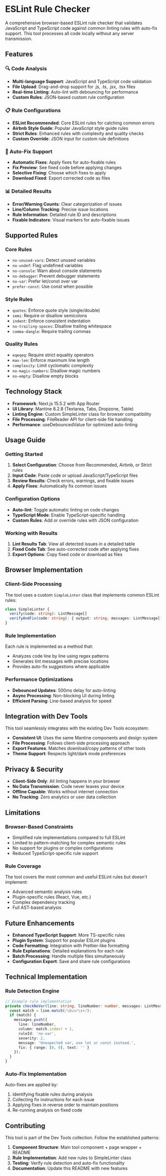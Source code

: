 # ESLint Rule Checker

A comprehensive browser-based ESLint rule checker that validates JavaScript and TypeScript code against common linting rules with auto-fix support. This tool processes all code locally without any server transmission.

## Features

### 🔍 Code Analysis
- **Multi-language Support**: JavaScript and TypeScript code validation
- **File Upload**: Drag-and-drop support for .js, .ts, .jsx, .tsx files
- **Real-time Linting**: Auto-lint with debouncing for performance
- **Custom Rules**: JSON-based custom rule configuration

### 📋 Rule Configurations
- **ESLint Recommended**: Core ESLint rules for catching common errors
- **Airbnb Style Guide**: Popular JavaScript style guide rules
- **Strict Rules**: Enhanced rules with complexity and quality checks
- **Custom Override**: JSON input for custom rule definitions

### 🔧 Auto-Fix Support
- **Automatic Fixes**: Apply fixes for auto-fixable rules
- **Fix Preview**: See fixed code before applying changes
- **Selective Fixing**: Choose which fixes to apply
- **Download Fixed**: Export corrected code as files

### 📊 Detailed Results
- **Error/Warning Counts**: Clear categorization of issues
- **Line/Column Tracking**: Precise issue locations
- **Rule Information**: Detailed rule ID and descriptions
- **Fixable Indicators**: Visual markers for auto-fixable issues

## Supported Rules

### Core Rules
- `no-unused-vars`: Detect unused variables
- `no-undef`: Flag undefined variables
- `no-console`: Warn about console statements
- `no-debugger`: Prevent debugger statements
- `no-var`: Prefer let/const over var
- `prefer-const`: Use const when possible

### Style Rules
- `quotes`: Enforce quote style (single/double)
- `semi`: Require or disallow semicolons
- `indent`: Enforce consistent indentation
- `no-trailing-spaces`: Disallow trailing whitespace
- `comma-dangle`: Require trailing commas

### Quality Rules
- `eqeqeq`: Require strict equality operators
- `max-len`: Enforce maximum line length
- `complexity`: Limit cyclomatic complexity
- `no-magic-numbers`: Disallow magic numbers
- `no-empty`: Disallow empty blocks

## Technology Stack

- **Framework**: Next.js 15.5.2 with App Router
- **UI Library**: Mantine 8.2.8 (Textarea, Tabs, Dropzone, Table)
- **Linting Engine**: Custom SimpleLinter class for browser compatibility
- **File Processing**: FileReader API for client-side file handling
- **Performance**: useDebouncedValue for optimized auto-linting

## Usage Guide

### Getting Started
1. **Select Configuration**: Choose from Recommended, Airbnb, or Strict rules
2. **Input Code**: Paste code or upload JavaScript/TypeScript files
3. **Review Results**: Check errors, warnings, and fixable issues
4. **Apply Fixes**: Automatically fix common issues

### Configuration Options
- **Auto-lint**: Toggle automatic linting on code changes
- **TypeScript Mode**: Enable TypeScript-specific handling
- **Custom Rules**: Add or override rules with JSON configuration

### Working with Results
1. **Lint Results Tab**: View all detected issues in a detailed table
2. **Fixed Code Tab**: See auto-corrected code after applying fixes
3. **Export Options**: Copy fixed code or download as files

## Browser Implementation

### Client-Side Processing
The tool uses a custom `SimpleLinter` class that implements common ESLint rules:

```typescript
class SimpleLinter {
  verify(code: string): LintMessage[]
  verifyAndFix(code: string): { output: string; messages: LintMessage[] }
}
```

### Rule Implementation
Each rule is implemented as a method that:
- Analyzes code line by line using regex patterns
- Generates lint messages with precise locations
- Provides auto-fix suggestions where applicable

### Performance Optimizations
- **Debounced Updates**: 500ms delay for auto-linting
- **Async Processing**: Non-blocking UI during linting
- **Efficient Parsing**: Line-based analysis for speed

## Integration with Dev Tools

This tool seamlessly integrates with the existing Dev Tools ecosystem:

- **Consistent UI**: Uses the same Mantine components and design system
- **File Processing**: Follows client-side processing approach
- **Export Features**: Matches download/copy patterns of other tools
- **Theme Support**: Respects light/dark mode preferences

## Privacy & Security

- **Client-Side Only**: All linting happens in your browser
- **No Data Transmission**: Code never leaves your device
- **Offline Capable**: Works without internet connection
- **No Tracking**: Zero analytics or user data collection

## Limitations

### Browser-Based Constraints
- Simplified rule implementations compared to full ESLint
- Limited to pattern-matching for complex semantic rules
- No support for plugins or complex configurations
- Reduced TypeScript-specific rule support

### Rule Coverage
The tool covers the most common and useful ESLint rules but doesn't implement:
- Advanced semantic analysis rules
- Plugin-specific rules (React, Vue, etc.)
- Complex dependency tracking
- Full AST-based analysis

## Future Enhancements

- **Enhanced TypeScript Support**: More TS-specific rules
- **Plugin System**: Support for popular ESLint plugins
- **Code Formatting**: Integration with Prettier-like formatting
- **Rule Explanations**: Detailed explanations for each rule
- **Batch Processing**: Handle multiple files simultaneously
- **Configuration Export**: Save and share rule configurations

## Technical Implementation

### Rule Detection Engine
```typescript
// Example rule implementation
private checkNoVar(line: string, lineNumber: number, messages: LintMessage[]) {
  const match = line.match(/\bvar\s+/);
  if (match) {
    messages.push({
      line: lineNumber,
      column: match.index! + 1,
      ruleId: 'no-var',
      severity: 2,
      message: 'Unexpected var, use let or const instead.',
      fix: { range: [0, 0], text: '' }
    });
  }
}
```

### Auto-Fix Implementation
Auto-fixes are applied by:
1. Identifying fixable rules during analysis
2. Collecting fix instructions for each issue
3. Applying fixes in reverse order to maintain positions
4. Re-running analysis on fixed code

## Contributing

This tool is part of the Dev Tools collection. Follow the established patterns:

1. **Component Structure**: Main tool component + page wrapper + README
2. **Rule Implementation**: Add new rules to SimpleLinter class
3. **Testing**: Verify rule detection and auto-fix functionality
4. **Documentation**: Update this README with new features